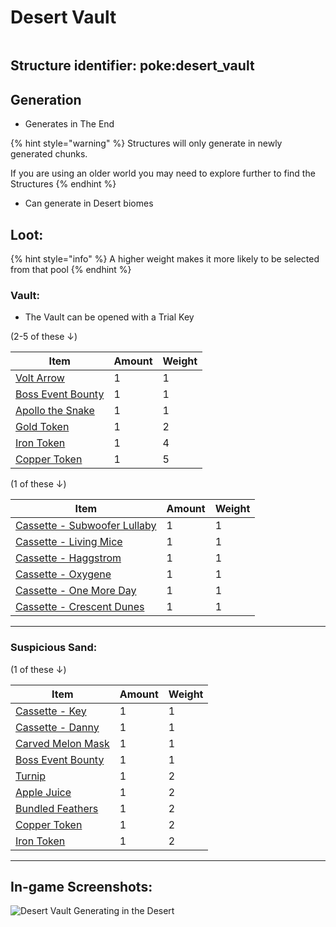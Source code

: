 # Desert Vault

<figure><img src="https://github.com/ItsMePok/PFE/assets/136857747/e0b6c856-a0cf-4ee6-a0bd-e400a0c41980" alt=""><figcaption></figcaption></figure>



## **Structure identifier:** poke:desert\_vault

## Generation

* Generates in The End

{% hint style="warning" %}
Structures will only generate in newly generated chunks.&#x20;

If you are using an older world you may need to explore further to find the Structures
{% endhint %}

* Can generate in Desert biomes

## Loot:

{% hint style="info" %}
A higher weight makes it more likely to be selected from that pool
{% endhint %}

### **Vault:**

* The Vault can be opened with a Trial Key

(2-5 of these ↓)

| Item                                                                                                                                                                              | Amount | Weight |
| --------------------------------------------------------------------------------------------------------------------------------------------------------------------------------- | ------ | ------ |
| [Volt Arrow](https://pfewiki.gitbook.io/home/weapons/arrows/volt-arrow)                                                                                                           | 1      | 1      |
| [Boss Event Bounty](https://github.com/ItsMePok/PFE/wiki/Boss-Event-Bounty)                                                                                                       | 1      | 1      |
| [Apollo the Snake](https://github.com/ItsMePok/PFE/wiki/Apollo-The-Snake)                                                                                                         | 1      | 1      |
| [Gold Token](https://pfewiki.gitbook.io/home/items/tokens/gold-token)                                                                                                             | 1      | 2      |
| [<img src="https://github.com/ItsMePok/PFE/assets/136857747/aa3d5a31-9866-4bd1-bc09-ba7fa6775f7e" alt="" data-size="line">Iron Token](../items/currency/tokens/iron-token.md)     | 1      | 4      |
| [<img src="https://github.com/ItsMePok/PFE/assets/136857747/1c78ba2a-4a5b-4b7b-83ff-ed21aa75ebd8" alt="" data-size="line">Copper Token](../items/currency/tokens/copper-token.md) | 1      | 5      |

(1 of these ↓)

| Item                                                                                           | Amount | Weight |
| ---------------------------------------------------------------------------------------------- | ------ | ------ |
| [Cassette - Subwoofer Lullaby](https://github.com/ItsMePok/PFE/wiki/Cassette-SubwooferLullaby) | 1      | 1      |
| [Cassette - Living Mice](https://github.com/ItsMePok/PFE/wiki/Cassette-LivingMice)             | 1      | 1      |
| [Cassette - Haggstrom](https://github.com/ItsMePok/PFE/wiki/Cassette-Haggstrom)                | 1      | 1      |
| [Cassette - Oxygene](https://github.com/ItsMePok/PFE/wiki/Cassette-Oxygene)                    | 1      | 1      |
| [Cassette - One More Day](https://github.com/ItsMePok/PFE/wiki/Cassette-OneMoreDay)            | 1      | 1      |
| [Cassette - Crescent Dunes](https://github.com/ItsMePok/PFE/wiki/Cassette-CrescentDunes)       | 1      | 1      |

***

### **Suspicious Sand:**

(1 of these ↓)

| Item                                                                                                                                                                              | Amount | Weight |
| --------------------------------------------------------------------------------------------------------------------------------------------------------------------------------- | ------ | ------ |
| [Cassette - Key](https://github.com/ItsMePok/PFE/wiki/Cassette-Key)                                                                                                               | 1      | 1      |
| [Cassette - Danny](https://github.com/ItsMePok/PFE/wiki/Cassette-Danny)                                                                                                           | 1      | 1      |
| [Carved Melon Mask](https://github.com/ItsMePok/PFE/wiki/Carved-Melon-Mask)                                                                                                       | 1      | 1      |
| [Boss Event Bounty](https://github.com/ItsMePok/PFE/wiki/Boss-Event-Bounty)                                                                                                       | 1      | 1      |
| [Turnip](https://github.com/ItsMePok/PFE/wiki/Turnip)                                                                                                                             | 1      | 2      |
| [Apple Juice](https://github.com/ItsMePok/PFE/wiki/Apple-Juice)                                                                                                                   | 1      | 2      |
| [Bundled Feathers](https://github.com/ItsMePok/PFE/wiki/Bundled-Feathers)                                                                                                         | 1      | 2      |
| [<img src="https://github.com/ItsMePok/PFE/assets/136857747/1c78ba2a-4a5b-4b7b-83ff-ed21aa75ebd8" alt="" data-size="line">Copper Token](../items/currency/tokens/copper-token.md) | 1      | 2      |
| [<img src="https://github.com/ItsMePok/PFE/assets/136857747/aa3d5a31-9866-4bd1-bc09-ba7fa6775f7e" alt="" data-size="line">Iron Token](../items/currency/tokens/iron-token.md)     | 1      | 2      |

***

## In-game Screenshots:

![Desert Vault Generating in the Desert ](https://github.com/ItsMePok/PFE/assets/136857747/5f711b58-4f41-4afe-8d23-59f6ca24e5cc)
